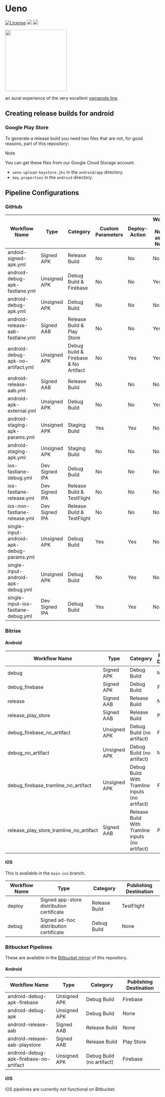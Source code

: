 # Ueno

[![License](https://img.shields.io/badge/license-MIT-green.svg?style=flat)](https://github.com/tramlinehq/ueno/blob/master/LICENSE)
[![](https://img.shields.io/endpoint?color=green&logo=google-play&logoColor=green&url=https%3A%2F%2Fplay.cuzi.workers.dev%2Fplay%3Fi%3Dtramline.ueno.app%26l%3Dandroid%26m%3D%24version)](https://play.google.com/store/apps/details?id=tramline.ueno.app)
[![](https://img.shields.io/itunes/v/1658845856)](https://apps.apple.com/us/app/ueno/id1658845856)

<img src="https://user-images.githubusercontent.com/50663/220053519-3dab4fe3-f287-43c3-8428-39634f1bdba3.png" height="200" target="_blank">

an aural experience of the very excellent [yamanote line](https://en.wikipedia.org/wiki/Yamanote_Line).

## Creating release builds for android

### Google Play Store

To generate a release build you need two files that are not, for good reasons, part of this repository:

> [!NOTE]
> You can get these files from our Google Cloud Storage account.

- `ueno-upload-keystore.jks` in the `android/app` directory.
- `key.properties` in the `android` directory.

## Pipeline Configurations

### GitHub

| Workflow Name                          | Type               | Category                   | Custom Parameters | Deploy-Action | Workflow Run Number as Build Number |
|----------------------------------------|--------------------|----------------------------|-------------------|---------------|------------------------------------|
| andoid-signed-apk.yml                 | Signed APK         | Release Build              | No                | No            | No                                 |
| android-debug-apk-fastlane.yml         | Unsigned APK       | Debug Build & Firebase     | No                | No            | Yes                                |
| android-debug-apk.yml                  | Unsigned APK       | Debug Build              | No                | No            | No                                 |
| android-release-aab-fastlane.yml       | Signed AAB         | Release Build & Play Store | No                | No            | Yes                                |
| android-debug-apk-no-artifact.yml      | Unsigned APK       | Debug build & Firebase & No Artifact     | No                | Yes           | Yes                                |
| android-release-aab.yml                | Signed AAB         | Release Build              | No                | No            | No                                 |
| android-apk-external.yml               | Unsigned APK       | Debug Build              | No                | No            | Yes                                |
| android-staging-apk-params.yml         | Unsigned APK       | Staging Build              | Yes               | Yes           | No                                 |
| android-staging-apk.yml                | Unsigned APK       | Staging Build              | No                | No            | No                                 |
| ios-fastlane-debug.yml                 | Dev Signed IPA     | Debug Build              | No                | No            | No                                 |
| ios-fastlane-release.yml               | Dev Signed IPA     | Release Build & TestFlight | No                | No            | No                                 |
| ios-non-fastlane-release.yml           | Dev Signed IPA     | Release Build & TestFlight | No                | No            | No                                 |
| single-input-android-apk-debug-params.yml | Unsigned APK       | Debug Build              | Yes               | Yes           | No                                 |
| single-input-android-apk-debug.yml     | Unsigned APK       | Debug Build              | No                | Yes           | No                                 |
| single-input-ios-fastlane-debug.yml    | Dev Signed IPA     | Debug Build              | Yes               | Yes           | No                                 |

### Bitrise

#### Android

| Workflow Name                           | Type          | Category            | Publishing Destination |
|-----------------------------------------|---------------|---------------------|------------------------|
| debug                                   | Signed APK    | Debug Build         | None                   |
| debug_firebase                          | Signed APK    | Debug Build         | Firebase               |
| release                                 | Signed AAB    | Release Build       | None                   |
| release_play_store                      | Signed AAB    | Release Build       | Play Store             |
| debug_firebase_no_artifact              | Unsigned APK  | Debug Build (no artifact) | Firebase         |
| debug_no_artifact                       | Unsigned APK  | Debug Build (no artifact) | None             |
| debug_firebase_tramline_no_artifact     | Unsigned APK  | Debug Build With Tramline inputs (no artifact) | Firebase         |
| release_play_store_tramline_no_artifact | Signed AAB    | Release Build With Tramline inputs (no artifact) | Play Store             |

#### iOS

This is available in the `main-ios` branch.

| Workflow Name | Type                                    | Category      | Publishing Destination |
|---------------|-----------------------------------------|---------------|------------------------|
| deploy        | Signed app-store distribution certificate | Release Build | TestFlight             |
| debug         | Signed ad-hoc distribution certificate  | Debug Build   | None                   |

### Bitbucket Pipelines

These are available in the [Bitbucket mirror](https://bitbucket.org/tramline/ueno) of this repository.

#### Android

| Workflow Name                      | Type          | Category            | Publishing Destination |
|------------------------------------|---------------|---------------------|------------------------|
| android-debug-apk-firebase         | Unsigned APK  | Debug Build         | Firebase               |
| android-debug-apk                  | Unsigned APK  | Debug Build         | None                   |
| android-release-aab                | Signed AAB    | Release Build       | None                   |
| android-release-aab-playstore      | Signed AAB    | Release Build       | Play Store             |
| android-debug-apk-firebase-no-artifact | Unsigned APK | Debug Build (no artifact) | Firebase      |

#### iOS

iOS pipelines are currently not functional on Bitbucket.
